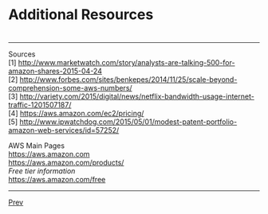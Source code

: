 # Additional Resources
# 
***
Sources  
[1] http://www.marketwatch.com/story/analysts-are-talking-500-for-amazon-shares-2015-04-24  
[2] http://www.forbes.com/sites/benkepes/2014/11/25/scale-beyond-comprehension-some-aws-numbers/  
[3] http://variety.com/2015/digital/news/netflix-bandwidth-usage-internet-traffic-1201507187/  
[4] https://aws.amazon.com/ec2/pricing/  
[5] http://www.ipwatchdog.com/2015/05/01/modest-patent-portfolio-amazon-web-services/id=57252/  

AWS Main Pages  
https://aws.amazon.com  
https://aws.amazon.com/products/   
_Free tier information_  
https://aws.amazon.com/free  

***
[Prev](https://github.com/AustinCerny/CSCI582_Presentation4/blob/master/slide20.md)

